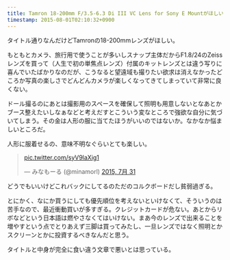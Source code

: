 ```yaml
---
title: Tamron 18-200mm F/3.5-6.3 Di III VC Lens for Sony E Mountがほしい
timestamp: 2015-08-01T02:10:32+0900
---
```


タイトル通りなんだけどTamronの18-200mmレンズがほしい。

もともとカメラ、旅行用で使うことが多いしスナップ主体だからF1.8/24のZeissレンズを買って（人生で初の単焦点レンズ）付属のキットレンズとは違う写りに喜んでいたばかりなのだが、こうなると望遠域も撮りたい欲求は消えなかったどころか写真の楽しさでどんどんカメラが楽しくなってきてしまっていて非常に良くない。

ドール撮るのにあとは撮影用のスペースを確保して照明も用意しないとなあとかブース整えたいしなぁなどと考えだすとこういう変なところで強欲な自分に気づいてしまう。その金は人形の服に当てたほうがいいのではないか。なかなか悩ましいところだ。

人形に服着せるの、意味不明なぐらいとても楽しい。

<blockquote class="twitter-tweet" lang="ja"><p lang="und" dir="ltr"><a href="http://t.co/syV9laXig1">pic.twitter.com/syV9laXig1</a></p>&mdash; みなもーる (@minamorl) <a href="https://twitter.com/minamorl/status/627048366694752256">2015, 7月 31</a></blockquote>
<script async src="//platform.twitter.com/widgets.js" charset="utf-8"></script>

どうでもいいけどこれバックにしてるのただのコルクボードだし貧弱過ぎる。

とにかく、なにか買うにしても優先順位を考えないといけなくて、そういうのは苦手なので、最近衝動買いが多すぎる。クレジットカードが危ない。あとからリボなどという日本語は燃やさなくてはいけない。まあ今のレンズで出来ることを増やすという点でとりあえず三脚は買ってみたし、一旦レンズではなく照明とかスクリーンとかに投資するべきなんだと思う。

タイトルと中身が完全に食い違う文章で悪いとは思っている。
